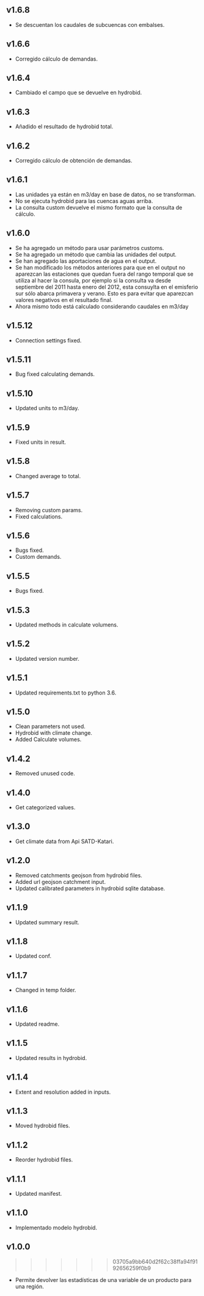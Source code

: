 ## v1.6.8

-   Se descuentan los caudales de subcuencas con embalses.

## v1.6.6

-   Corregido cálculo de demandas.

## v1.6.4

-   Cambiado el campo que se devuelve en hydrobid.

## v1.6.3

-   Añadido el resultado de hydrobid total.

## v1.6.2

-   Corregido cálculo de obtención de demandas.

## v1.6.1

-   Las unidades ya están en m3/day en base de datos, no se transforman.
-   No se ejecuta hydrobid para las cuencas aguas arriba.
-   La consulta custom devuelve el mismo formato que la consulta de cálculo.

## v1.6.0

-   Se ha agregado un método para usar parámetros customs.
-   Se ha agregado un método que cambia las unidades del output.
-   Se han agregado las aportaciones de agua en el output.
-   Se han modificado los métodos anteriores para que en el output no aparezcan las estaciones que quedan fuera del rango
    temporal que se utiliza al hacer la consula, por ejemplo si la consulta va desde septiembre del 2011 hasta enero del 2012,
    esta consuylta en el emisferio sur sólo abarca primavera y verano. Esto es para evitar que aparezcan valores negativos en el
    resultado final.
-   Ahora mismo todo está calculado considerando caudales en m3/day

## v1.5.12

-   Connection settings fixed.

## v1.5.11

-   Bug fixed calculating demands.

## v1.5.10

-   Updated units to m3/day.

## v1.5.9

-   Fixed units in result.

## v1.5.8

-   Changed average to total.

## v1.5.7

-   Removing custom params.
-   Fixed calculations.

## v1.5.6

-   Bugs fixed.
-   Custom demands.

## v1.5.5

-   Bugs fixed.

## v1.5.3

-   Updated methods in calculate volumens.

## v1.5.2

-   Updated version number.

## v1.5.1

-   Updated requirements.txt to python 3.6.

## v1.5.0

-   Clean parameters not used.
-   Hydrobid with climate change.
-   Added Calculate volumes.


## v1.4.2

-   Removed unused code.

## v1.4.0

-   Get categorized values.

## v1.3.0

-   Get climate data from Api SATD-Katari.

## v1.2.0

-   Removed catchments geojson from hydrobid files.
-   Added url geojson catchment input.
-   Updated calibrated parameters in hydrobid sqlite database. 

## v1.1.9

-   Updated summary result.

## v1.1.8

-   Updated conf.

## v1.1.7

-   Changed in temp folder.

## v1.1.6

-   Updated readme.

## v1.1.5

-   Updated results in hydrobid.

## v1.1.4

-   Extent and resolution added in inputs.

## v1.1.3

-   Moved hydrobid files.

## v1.1.2

-   Reorder hydrobid files.

## v1.1.1

-   Updated manifest.

## v1.1.0

-   Implementado modelo hydrobid.

## v1.0.0

>>>>>>> 03705a9bb640d2f62c38ffa94f9192656259f0b9
-   Permite devolver las estadísticas de una variable de un producto para una región.